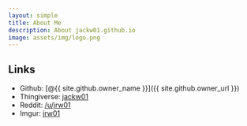 ```yaml
---
layout: simple
title: About Me
description: About jackw01.github.io
image: assets/img/logo.png
---
```


## Links

* Github: [@{{ site.github.owner_name }}]({{ site.github.owner_url }})
* Thingiverse: [jackw01](https://www.thingiverse.com/jackw01/designs)
* Reddit: [/u/jrw01](https://www.reddit.com/user/jrw01/)
* Imgur: [jrw01](https://imgur.com/user/jrw01)

